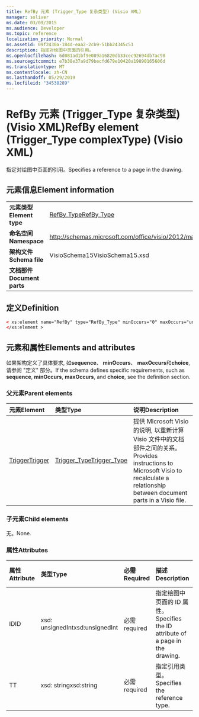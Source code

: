 ```yaml
---
title: RefBy 元素 (Trigger_Type 复杂类型) (Visio XML)
manager: soliver
ms.date: 03/09/2015
ms.audience: Developer
ms.topic: reference
localization_priority: Normal
ms.assetid: 09f2430a-184d-eaa2-2cb9-51bb24345c51
description: 指定对绘图中页面的引用。
ms.openlocfilehash: 6d081ad1bf9e089a16820db33cec92694db7ac98
ms.sourcegitcommit: e7b38e37a9d79becfd679e10420a19890165606d
ms.translationtype: MT
ms.contentlocale: zh-CN
ms.lasthandoff: 05/29/2019
ms.locfileid: "34538289"
---
```

# <a name="refby-element-triggertype-complextype-visio-xml"></a><span data-ttu-id="6054d-103">RefBy 元素 (Trigger_Type 复杂类型) (Visio XML)</span><span class="sxs-lookup"><span data-stu-id="6054d-103">RefBy element (Trigger_Type complexType) (Visio XML)</span></span>

<span data-ttu-id="6054d-104">指定对绘图中页面的引用。</span><span class="sxs-lookup"><span data-stu-id="6054d-104">Specifies a reference to a page in the drawing.</span></span>
  
## <a name="element-information"></a><span data-ttu-id="6054d-105">元素信息</span><span class="sxs-lookup"><span data-stu-id="6054d-105">Element information</span></span>

|||
|:-----|:-----|
|<span data-ttu-id="6054d-106">**元素类型**</span><span class="sxs-lookup"><span data-stu-id="6054d-106">**Element type**</span></span> <br/> |[<span data-ttu-id="6054d-107">RefBy_Type</span><span class="sxs-lookup"><span data-stu-id="6054d-107">RefBy_Type</span></span>](refby_type-complextypevisio-xml.md) <br/> |
|<span data-ttu-id="6054d-108">**命名空间**</span><span class="sxs-lookup"><span data-stu-id="6054d-108">**Namespace**</span></span> <br/> |http://schemas.microsoft.com/office/visio/2012/main  <br/> |
|<span data-ttu-id="6054d-109">**架构文件**</span><span class="sxs-lookup"><span data-stu-id="6054d-109">**Schema file**</span></span> <br/> |<span data-ttu-id="6054d-110">VisioSchema15</span><span class="sxs-lookup"><span data-stu-id="6054d-110">VisioSchema15.xsd</span></span>  <br/> |
|<span data-ttu-id="6054d-111">**文档部件**</span><span class="sxs-lookup"><span data-stu-id="6054d-111">**Document parts**</span></span> <br/> ||
   
## <a name="definition"></a><span data-ttu-id="6054d-112">定义</span><span class="sxs-lookup"><span data-stu-id="6054d-112">Definition</span></span>

```XML
< xs:element name="RefBy" type="RefBy_Type" minOccurs="0" maxOccurs="unbounded" >
</xs:element >
```

## <a name="elements-and-attributes"></a><span data-ttu-id="6054d-113">元素和属性</span><span class="sxs-lookup"><span data-stu-id="6054d-113">Elements and attributes</span></span>

<span data-ttu-id="6054d-114">如果架构定义了具体要求, 如**sequence**、 **minOccurs**、 **maxOccurs**和**choice**, 请参阅 "定义" 部分。</span><span class="sxs-lookup"><span data-stu-id="6054d-114">If the schema defines specific requirements, such as **sequence**, **minOccurs**, **maxOccurs**, and **choice**, see the definition section.</span></span> 
  
### <a name="parent-elements"></a><span data-ttu-id="6054d-115">父元素</span><span class="sxs-lookup"><span data-stu-id="6054d-115">Parent elements</span></span>

|<span data-ttu-id="6054d-116">**元素**</span><span class="sxs-lookup"><span data-stu-id="6054d-116">**Element**</span></span>|<span data-ttu-id="6054d-117">**类型**</span><span class="sxs-lookup"><span data-stu-id="6054d-117">**Type**</span></span>|<span data-ttu-id="6054d-118">**说明**</span><span class="sxs-lookup"><span data-stu-id="6054d-118">**Description**</span></span>|
|:-----|:-----|:-----|
|[<span data-ttu-id="6054d-119">Trigger</span><span class="sxs-lookup"><span data-stu-id="6054d-119">Trigger</span></span>](trigger-elementvisio-xml.md) <br/> |[<span data-ttu-id="6054d-120">Trigger_Type</span><span class="sxs-lookup"><span data-stu-id="6054d-120">Trigger_Type</span></span>](trigger_type-complextypevisio-xml.md) <br/> |<span data-ttu-id="6054d-121">提供 Microsoft Visio 的说明, 以重新计算 Visio 文件中的文档部件之间的关系。</span><span class="sxs-lookup"><span data-stu-id="6054d-121">Provides instructions to Microsoft Visio to recalculate a relationship between document parts in a Visio file.</span></span>  <br/> |

   
### <a name="child-elements"></a><span data-ttu-id="6054d-122">子元素</span><span class="sxs-lookup"><span data-stu-id="6054d-122">Child elements</span></span>

<span data-ttu-id="6054d-123">无。</span><span class="sxs-lookup"><span data-stu-id="6054d-123">None.</span></span>
  
### <a name="attributes"></a><span data-ttu-id="6054d-124">属性</span><span class="sxs-lookup"><span data-stu-id="6054d-124">Attributes</span></span>

|<span data-ttu-id="6054d-125">**属性**</span><span class="sxs-lookup"><span data-stu-id="6054d-125">**Attribute**</span></span>|<span data-ttu-id="6054d-126">**类型**</span><span class="sxs-lookup"><span data-stu-id="6054d-126">**Type**</span></span>|<span data-ttu-id="6054d-127">**必需**</span><span class="sxs-lookup"><span data-stu-id="6054d-127">**Required**</span></span>|<span data-ttu-id="6054d-128">**描述**</span><span class="sxs-lookup"><span data-stu-id="6054d-128">**Description**</span></span>|<span data-ttu-id="6054d-129">**可能的值**</span><span class="sxs-lookup"><span data-stu-id="6054d-129">**Possible values**</span></span>|
|:-----|:-----|:-----|:-----|:-----|
|<span data-ttu-id="6054d-130">ID</span><span class="sxs-lookup"><span data-stu-id="6054d-130">ID</span></span>  <br/> |<span data-ttu-id="6054d-131">xsd: unsignedInt</span><span class="sxs-lookup"><span data-stu-id="6054d-131">xsd:unsignedInt</span></span>  <br/> |<span data-ttu-id="6054d-132">必需</span><span class="sxs-lookup"><span data-stu-id="6054d-132">required</span></span>  <br/> |<span data-ttu-id="6054d-133">指定绘图中页面的 ID 属性。</span><span class="sxs-lookup"><span data-stu-id="6054d-133">Specifies the ID attribute of a page in the drawing.</span></span>  <br/> |<span data-ttu-id="6054d-134">Xsd: unsignedInt 类型的值。</span><span class="sxs-lookup"><span data-stu-id="6054d-134">Values of the xsd:unsignedInt type.</span></span>  <br/> |
|<span data-ttu-id="6054d-135">T</span><span class="sxs-lookup"><span data-stu-id="6054d-135">T</span></span>  <br/> |<span data-ttu-id="6054d-136">xsd: string</span><span class="sxs-lookup"><span data-stu-id="6054d-136">xsd:string</span></span>  <br/> |<span data-ttu-id="6054d-137">必需</span><span class="sxs-lookup"><span data-stu-id="6054d-137">required</span></span>  <br/> |<span data-ttu-id="6054d-138">指定引用类型。</span><span class="sxs-lookup"><span data-stu-id="6054d-138">Specifies the reference type.</span></span>  <br/> |<span data-ttu-id="6054d-139">Xsd: string 类型的值。</span><span class="sxs-lookup"><span data-stu-id="6054d-139">Values of the xsd:string type.</span></span>  <br/> |
   

